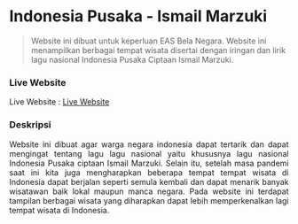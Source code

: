 # Indonesia Pusaka - Ismail Marzuki

> Website ini dibuat untuk keperluan EAS Bela Negara. Website ini menampilkan berbagai tempat wisata disertai dengan iringan dan lirik lagu nasional Indonesia Pusaka Ciptaan Ismail Marzuki.

### Live Website
Live Website : [Live Website](https://dimas-saputra-me.github.io/eas-bela-negara/)

### Deskripsi
<p align="justify"> Website ini dibuat agar warga negara indonesia dapat tertarik dan dapat mengingat tentang lagu lagu nasional yaitu khususnya lagu nasional Indonesia Pusaka ciptaan Ismail Marzuki. Selain itu, setelah masa pandemi saat ini kita juga mengharapkan beberapa tempat tempat wisata di Indonesia dapat berjalan seperti semula kembali dan dapat menarik banyak wisatawan baik lokal maupun manca negara. Pada website ini terdapat tampilan berbagai wisata yang diharapkan dapat lebih memperkenalkan lagi tempat wisata di Indonesia. </p>



